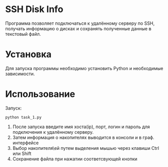 # SSH Disk Info
Программа позволяет подключаться к удалённому серверу по SSH, получать информацию о дисках и сохранять полученные данные в текстовый файл. 

# Установка
Для запуска программы необходимо установить Python и необходимые зависимости.

# Использование
Запуск:
```
python task_1.py
```
1. После запуска введите имя хоста(ip), порт, логин и пароль для подключения к удалённому серверу.
2. Затем информация о накопителях выводится в консоли и в граф. интерфейсе
3. Выбор накопителя\ей путем выделения мышью через клавиши Ctrl или Shift
4. Сохранение файла при нажатии соответсвующей кнопки
